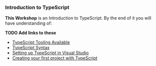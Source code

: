 ### Introduction to TypeScript

**This Workshop** is an Introduction to TypeScript. By the end of it you will have understanding of:

**TODO Add links to these**

- [TypeScript Tooling Available](https://github.com/microsoft-dx/typescript-fundamentals/blob/master/1.%20Introduction%20%26%20Setting%20Up/README.md)
- [TypeScript Syntax](https://github.com/microsoft-dx/typescript-fundamentals/blob/master/2.%20TypeScript%20Syntax/README.md)
- [Setting up TypeScript in Visual Studio](https://github.com/microsoft-dx/typescript-fundamentals/blob/master/3.%20TypeScript%20%26%20Visual%20Studio/README.md)
- [Creating your first project with TypeScript](https://github.com/microsoft-dx/typescript-fundamentals/blob/master/4.%20First%20Project/README.md) 

